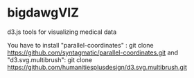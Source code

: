 # bigdawgVIZ
d3.js tools for visualizing medical data

You have to install "parallel-coordinates" : git clone https://github.com/syntagmatic/parallel-coordinates.git
and "d3.svg.multibrush":      git clone https://github.com/humanitiesplusdesign/d3.svg.multibrush.git

